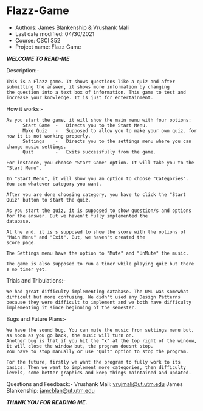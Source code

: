 # Flazz-Game

 * Authors: James Blankenship & Vrushank Mali
 * Last date modified: 04/30/2021
 * Course: CSCI 352
 * Project name: Flazz Game

***WELCOME TO READ-ME***


Description:-

    This is a Flazz game. It shows questions like a quiz and after submitting the answer, it shows more information by changing
    the question into a text box of information. This game to test and increase your knowledge. It is just for entertainment.


How it works:-

    As you start the game, it will show the main menu with four options:
          Start Game  -   Directs you to the Start Menu.
          Make Quiz   -   Supposed to allow you to make your own quiz. for now it is not working properly.
          Settings    -   Directs you to the settings menu where you can change music settings.
          Quit        -   Exits successfully from the game.
          
    For instance, you choose "Start Game" option. It will take you to the "Start Menu".

    In "Start Menu", it will show you an option to choose "Categories". You can whatever category you want.
    
    After you are done choosing category, you have to click the "Start Quiz" button to start the quiz.

    As you start the quiz, it is supposed to show question/s and options for the answer. But we haven't fully implemented the
    database.
    
    At the end, it is s supposed to show the score with the options of "Main Menu" and "Exit". But, we haven't created the
    score page.
    
    The Settings menu have the option to "Mute" and "UnMute" the music.
    
    The game is also supposed to run a timer while playing quiz but there s no timer yet.


Trials and Tribulations:-

    We had great difficulty implementing database. The UML was somewhat difficult but more confusing. We didn't used any Design Patterns
    because they were difficult to implement and we both have difficulty implementing it since beginning of the semester. 
    
    
Bugs and Future Plans:-

    We have the sound bug. You can mute the music fron settings menu but, as soon as you go back, the music will turn on.
    Another bug is that if you hit the "x" at the top right of the window, it will close the window but, the program doesnt stop.
    You have to stop manually or use "Quit" option to stop the program.
    
    For the future, firstly we want the program to fully work to its basics. Then we want to implement more categories, then difficulty
    levels, some better graphics and keep things maintained and updated.
    
    
Questions and Feedback:-
     Vrushank Mali: vrujmali@ut.utm.edu
     James Blankenship: jamcblan@ut.utm.edu


***THANK YOU FOR READING ME.***
